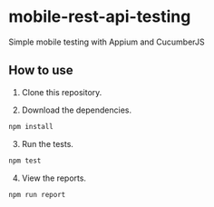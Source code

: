 # mobile-rest-api-testing

Simple mobile testing with Appium and CucumberJS

## How to use

1. Clone this repository.

2. Download the dependencies.

```sh
npm install
```

3. Run the tests.

```sh
npm test
```

4. View the reports.

```sh
npm run report
```
